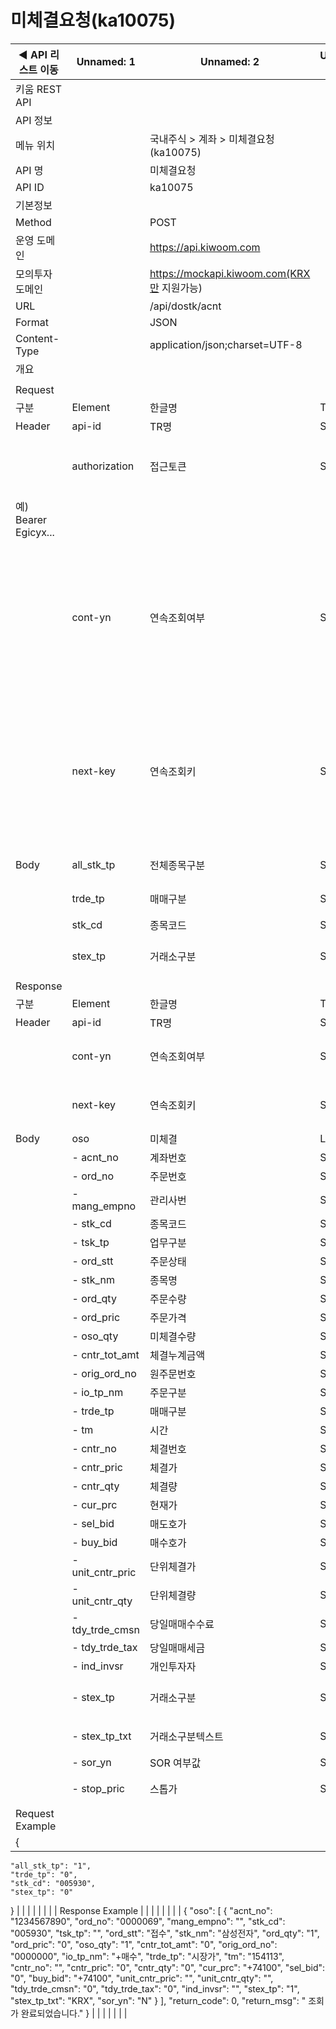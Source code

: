 # 미체결요청(ka10075)

| ◀ API 리스트 이동 | Unnamed: 1 | Unnamed: 2 | Unnamed: 3 | Unnamed: 4 | Unnamed: 5 | Unnamed: 6 |
| --- | --- | --- | --- | --- | --- | --- |
| 키움 REST API |  |  |  |  |  |  |
| API 정보 |  |  |  |  |  |  |
| 메뉴 위치 |  | 국내주식 > 계좌 > 미체결요청(ka10075) |  |  |  |  |
| API 명 |  | 미체결요청 |  |  |  |  |
| API ID |  | ka10075 |  |  |  |  |
| 기본정보 |  |  |  |  |  |  |
| Method |  | POST |  |  |  |  |
| 운영 도메인 |  | https://api.kiwoom.com |  |  |  |  |
| 모의투자 도메인 |  | https://mockapi.kiwoom.com(KRX만 지원가능) |  |  |  |  |
| URL |  | /api/dostk/acnt |  |  |  |  |
| Format |  | JSON |  |  |  |  |
| Content-Type |  | application/json;charset=UTF-8 |  |  |  |  |
| 개요 |  |  |  |  |  |  |
|  |  |  |  |  |  |  |
| Request |  |  |  |  |  |  |
| 구분 | Element | 한글명 | Type | Required | Length | Description |
| Header | api-id | TR명 | String | Y | 10 |  |
|  | authorization | 접근토큰 | String | Y | 1000 | 토큰 지정시 토큰타입("Bearer") 붙혀서 호출 
 예) Bearer Egicyx... |
|  | cont-yn | 연속조회여부 | String | N | 1 | 응답 Header의 연속조회여부값이 Y일 경우 다음데이터 요청시 응답 Header의 cont-yn값 세팅 |
|  | next-key | 연속조회키 | String | N | 50 | 응답 Header의 연속조회여부값이 Y일 경우 다음데이터 요청시 응답 Header의 next-key값 세팅 |
| Body | all_stk_tp | 전체종목구분 | String | Y | 1 | 0:전체, 1:종목 |
|  | trde_tp | 매매구분 | String | Y | 1 | 0:전체, 1:매도, 2:매수 |
|  | stk_cd | 종목코드 | String | N | 6 |  |
|  | stex_tp | 거래소구분 | String | Y | 1 | 0 : 통합, 1 : KRX, 2 : NXT |
| Response |  |  |  |  |  |  |
| 구분 | Element | 한글명 | Type | Required | Length | Description |
| Header | api-id | TR명 | String | Y | 10 |  |
|  | cont-yn | 연속조회여부 | String | N | 1 | 다음 데이터가 있을시 Y값 전달 |
|  | next-key | 연속조회키 | String | N | 50 | 다음 데이터가 있을시 다음 키값 전달 |
| Body | oso | 미체결 | LIST | N |  |  |
|  | - acnt_no | 계좌번호 | String | N | 20 |  |
|  | - ord_no | 주문번호 | String | N | 20 |  |
|  | - mang_empno | 관리사번 | String | N | 20 |  |
|  | - stk_cd | 종목코드 | String | N | 20 |  |
|  | - tsk_tp | 업무구분 | String | N | 20 |  |
|  | - ord_stt | 주문상태 | String | N | 20 |  |
|  | - stk_nm | 종목명 | String | N | 40 |  |
|  | - ord_qty | 주문수량 | String | N | 20 |  |
|  | - ord_pric | 주문가격 | String | N | 20 |  |
|  | - oso_qty | 미체결수량 | String | N | 20 |  |
|  | - cntr_tot_amt | 체결누계금액 | String | N | 20 |  |
|  | - orig_ord_no | 원주문번호 | String | N | 20 |  |
|  | - io_tp_nm | 주문구분 | String | N | 20 |  |
|  | - trde_tp | 매매구분 | String | N | 20 |  |
|  | - tm | 시간 | String | N | 20 |  |
|  | - cntr_no | 체결번호 | String | N | 20 |  |
|  | - cntr_pric | 체결가 | String | N | 20 |  |
|  | - cntr_qty | 체결량 | String | N | 20 |  |
|  | - cur_prc | 현재가 | String | N | 20 |  |
|  | - sel_bid | 매도호가 | String | N | 20 |  |
|  | - buy_bid | 매수호가 | String | N | 20 |  |
|  | - unit_cntr_pric | 단위체결가 | String | N | 20 |  |
|  | - unit_cntr_qty | 단위체결량 | String | N | 20 |  |
|  | - tdy_trde_cmsn | 당일매매수수료 | String | N | 20 |  |
|  | - tdy_trde_tax | 당일매매세금 | String | N | 20 |  |
|  | - ind_invsr | 개인투자자 | String | N | 20 |  |
|  | - stex_tp | 거래소구분 | String | N | 20 | 0 : 통합, 1 : KRX, 2 : NXT |
|  | - stex_tp_txt | 거래소구분텍스트 | String | N | 20 | 통합,KRX,NXT |
|  | - sor_yn | SOR 여부값 | String | N | 20 | Y,N |
|  | - stop_pric | 스톱가 | String | N | 20 | 스톱지정가주문 스톱가 |
| Request Example |  |  |  |  |  |  |
| {
    "all_stk_tp": "1",
    "trde_tp": "0",
    "stk_cd": "005930",
    "stex_tp": "0"
} |  |  |  |  |  |  |
| Response Example |  |  |  |  |  |  |
| {
    "oso": [
        {
            "acnt_no": "1234567890",
            "ord_no": "0000069",
            "mang_empno": "",
            "stk_cd": "005930",
            "tsk_tp": "",
            "ord_stt": "접수",
            "stk_nm": "삼성전자",
            "ord_qty": "1",
            "ord_pric": "0",
            "oso_qty": "1",
            "cntr_tot_amt": "0",
            "orig_ord_no": "0000000",
            "io_tp_nm": "+매수",
            "trde_tp": "시장가",
            "tm": "154113",
            "cntr_no": "",
            "cntr_pric": "0",
            "cntr_qty": "0",
            "cur_prc": "+74100",
            "sel_bid": "0",
            "buy_bid": "+74100",
            "unit_cntr_pric": "",
            "unit_cntr_qty": "",
            "tdy_trde_cmsn": "0",
            "tdy_trde_tax": "0",
            "ind_invsr": "",
            "stex_tp": "1",
            "stex_tp_txt": "KRX",
            "sor_yn": "N"
        }
    ],
    "return_code": 0,
    "return_msg": " 조회가 완료되었습니다."
} |  |  |  |  |  |  |
